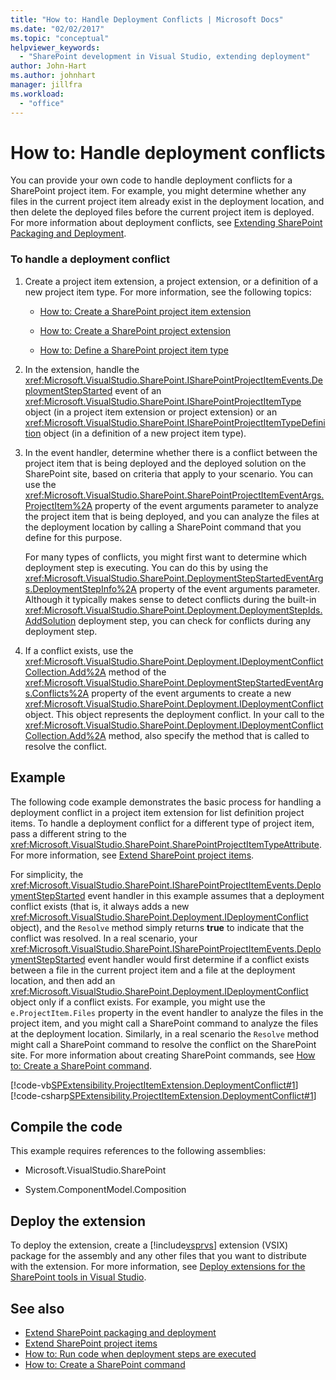 ```yaml
---
title: "How to: Handle Deployment Conflicts | Microsoft Docs"
ms.date: "02/02/2017"
ms.topic: "conceptual"
helpviewer_keywords:
  - "SharePoint development in Visual Studio, extending deployment"
author: John-Hart
ms.author: johnhart
manager: jillfra
ms.workload:
  - "office"
---
```

# How to: Handle deployment conflicts
  You can provide your own code to handle deployment conflicts for a SharePoint project item. For example, you might determine whether any files in the current project item already exist in the deployment location, and then delete the deployed files before the current project item is deployed. For more information about deployment conflicts, see [Extending SharePoint Packaging and Deployment](../sharepoint/extending-sharepoint-packaging-and-deployment.md).

### To handle a deployment conflict

1. Create a project item extension, a project extension, or a definition of a new project item type. For more information, see the following topics:

    -   [How to: Create a SharePoint project item extension](../sharepoint/how-to-create-a-sharepoint-project-item-extension.md)

    -   [How to: Create a SharePoint project extension](../sharepoint/how-to-create-a-sharepoint-project-extension.md)

    -   [How to: Define a SharePoint project item type](../sharepoint/how-to-define-a-sharepoint-project-item-type.md)

2. In the extension, handle the <xref:Microsoft.VisualStudio.SharePoint.ISharePointProjectItemEvents.DeploymentStepStarted> event of an <xref:Microsoft.VisualStudio.SharePoint.ISharePointProjectItemType> object (in a project item extension or project extension) or an <xref:Microsoft.VisualStudio.SharePoint.ISharePointProjectItemTypeDefinition> object (in a definition of a new project item type).

3. In the event handler, determine whether there is a conflict between the project item that is being deployed and the deployed solution on the SharePoint site, based on criteria that apply to your scenario. You can use the <xref:Microsoft.VisualStudio.SharePoint.SharePointProjectItemEventArgs.ProjectItem%2A> property of the event arguments parameter to analyze the project item that is being deployed, and you can analyze the files at the deployment location by calling a SharePoint command that you define for this purpose.

     For many types of conflicts, you might first want to determine which deployment step is executing. You can do this by using the <xref:Microsoft.VisualStudio.SharePoint.DeploymentStepStartedEventArgs.DeploymentStepInfo%2A> property of the event arguments parameter. Although it typically makes sense to detect conflicts during the built-in <xref:Microsoft.VisualStudio.SharePoint.Deployment.DeploymentStepIds.AddSolution> deployment step, you can check for conflicts during any deployment step.

4. If a conflict exists, use the <xref:Microsoft.VisualStudio.SharePoint.Deployment.IDeploymentConflictCollection.Add%2A> method of the <xref:Microsoft.VisualStudio.SharePoint.DeploymentStepStartedEventArgs.Conflicts%2A> property of the event arguments to create a new <xref:Microsoft.VisualStudio.SharePoint.Deployment.IDeploymentConflict> object. This object represents the deployment conflict. In your call to the <xref:Microsoft.VisualStudio.SharePoint.Deployment.IDeploymentConflictCollection.Add%2A> method, also specify the method that is called to resolve the conflict.

## Example
 The following code example demonstrates the basic process for handling a deployment conflict in a project item extension for list definition project items. To handle a deployment conflict for a different type of project item, pass a different string to the <xref:Microsoft.VisualStudio.SharePoint.SharePointProjectItemTypeAttribute>. For more information, see [Extend SharePoint project items](../sharepoint/extending-sharepoint-project-items.md).

 For simplicity, the <xref:Microsoft.VisualStudio.SharePoint.ISharePointProjectItemEvents.DeploymentStepStarted> event handler in this example assumes that a deployment conflict exists (that is, it always adds a new <xref:Microsoft.VisualStudio.SharePoint.Deployment.IDeploymentConflict> object), and the `Resolve` method simply returns **true** to indicate that the conflict was resolved. In a real scenario, your <xref:Microsoft.VisualStudio.SharePoint.ISharePointProjectItemEvents.DeploymentStepStarted> event handler would first determine if a conflict exists between a file in the current project item and a file at the deployment location, and then add an <xref:Microsoft.VisualStudio.SharePoint.Deployment.IDeploymentConflict> object only if a conflict exists. For example, you might use the `e.ProjectItem.Files` property in the event handler to analyze the files in the project item, and you might call a SharePoint command to analyze the files at the deployment location. Similarly, in a real scenario the `Resolve` method might call a SharePoint command to resolve the conflict on the SharePoint site. For more information about creating SharePoint commands, see [How to: Create a SharePoint command](../sharepoint/how-to-create-a-sharepoint-command.md).

 [!code-vb[SPExtensibility.ProjectItemExtension.DeploymentConflict#1](../sharepoint/codesnippet/VisualBasic/deploymentconflict/extension/deploymentconflictextension.vb#1)]
 [!code-csharp[SPExtensibility.ProjectItemExtension.DeploymentConflict#1](../sharepoint/codesnippet/CSharp/deploymentconflict/extension/deploymentconflictextension.cs#1)]

## Compile the code
 This example requires references to the following assemblies:

- Microsoft.VisualStudio.SharePoint

- System.ComponentModel.Composition

## Deploy the extension
 To deploy the extension, create a [!include[vsprvs](../sharepoint/includes/vsprvs-md.md)] extension (VSIX) package for the assembly and any other files that you want to distribute with the extension. For more information, see [Deploy extensions for the SharePoint tools in Visual Studio](../sharepoint/deploying-extensions-for-the-sharepoint-tools-in-visual-studio.md).

## See also
- [Extend SharePoint packaging and deployment](../sharepoint/extending-sharepoint-packaging-and-deployment.md)
- [Extend SharePoint project items](../sharepoint/extending-sharepoint-project-items.md)
- [How to: Run code when deployment steps are executed](../sharepoint/how-to-run-code-when-deployment-steps-are-executed.md)
- [How to: Create a SharePoint command](../sharepoint/how-to-create-a-sharepoint-command.md)
